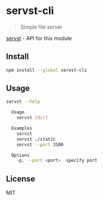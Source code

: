 # servst-cli

  > Simple file server

  [servst][servst] - API for this module

## Install

```sh
npm install --global servst-cli
```

## Usage

```sh
servst --help

  Usage
    servst [dir]

  Examples
    servst
    servst ./static
    servst --port 3100

  Options
    -p, --port <port>  specify port
```

## License

  MIT

[servst]: https://github.com/andrepolischuk/servst
